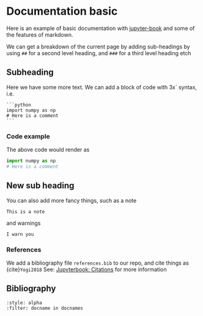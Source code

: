 # Documentation basic

Here is an example of basic documentation with [jupyter-book](https://jupyterbook.org/) and some of the features of markdown.

We can get a breakdown of the current page by adding sub-headings by using `##` for a second level heading, and `###` for a third level heading etch

## Subheading

Here we have some more text.
We can add a block of code with 3x` syntax, i.e.
````
```python
import numpy as np
# Here is a comment
```
````
### Code example
The above code would render as
```python
import numpy as np
# Here is a comment
```

## New sub heading
You can also add more fancy things, such as a note
```{note}
This is a note
```
and warnings
```{warning}
I warn you
```
### References
We add a bibliography file `references.bib` to our repo, and cite things as
{cite}`Yogi2018`
See: [Jupyterbook: Citations](https://jupyterbook.org/en/stable/content/citations.html) for more information


## Bibliography
```{bibliography}
:style: alpha
:filter: docname in docnames
```